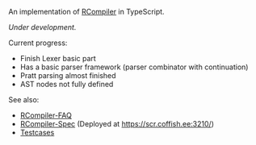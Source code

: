 An implementation of [RCompiler](https://github.com/peterzheng98/RCompiler-Spec) in TypeScript.

*Under development.*

Current progress:
+ Finish Lexer basic part
+ Has a basic parser framework (parser combinator with continuation)
+ Pratt parsing almost finished
+ AST nodes not fully defined

See also:

+ [RCompiler-FAQ](https://github.com/skywong14/RCompiler-FAQ)
+ [RCompiler-Spec](https://github.com/peterzheng98/RCompiler-Spec) (Deployed at <https://scr.coffish.ee:3210/>)
+ [Testcases](http://rcomp-cases.wxzheng.pro/)
